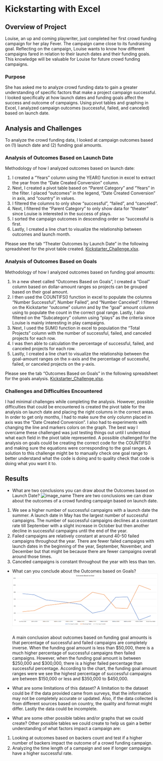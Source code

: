 # Kickstarting with Excel

## Overview of Project

Louise, an up and coming playwriter, just completed her first crowd funding campaign for her play Fever. The campaign came close to its fundraising goal. Reflecting on the campaign, Louise wants to know how different campaigns fared in relation to their launch dates and their funding goals. This knowledge will be valuable for Louise for future crowd funding campaigns. 

### Purpose

She has asked me to analyze crowd funding data to gain a greater understanding of specific factors that make a project campaign successful. I looked specifically at how launch dates and funding goals affect the success and outcome of campaigns. Using pivot tables and graphing in Excel, I analyzed campaign outcomes (successful, failed, and canceled) based on launch date. 

## Analysis and Challenges
To analyze the crowd funding data, I looked at campaign outcomes based on (1) launch date and (2) funding goal amounts.  

### Analysis of Outcomes Based on Launch Date
Methodology of how I analyzed outcomes based on launch date: 
1.	I created a “Years” column using the YEAR() function in excel to extract the year from the “Date Created Conversion” column. 
2.	Next, I created a pivot table based on “Parent Category” and “Years” in the filter. I placed “outcomes” in the legend, “Date Created Conversion” in axis, and “country” in values. 
3.	I filtered the columns to only show “successful”, “failed”, and “canceled”. 
4.	Next, I filtered the “Parent Category” to only show data for “theater” since Louise is interested in the success of plays. 
5.	I sorted the campaign outcomes in descending order so “successful is first. 
6.	Lastly, I created a line chart to visualize the relationship between outcomes and launch month. 

Please see the tab “Theater Outcomes by Launch Date” in the following spreadsheet for the pivot table created. [Kickstarter_Challenge.xlsx](Kickstarter_Challenge.xlsx).

### Analysis of Outcomes Based on Goals
Methodology of how I analyzed outcomes based on funding goal amounts: 
1.	In a new sheet called “Outcomes Based on Goals”, I created a “Goal” column based on dollar-amount ranges so projects can be grouped based on their goal amount. 
2.	I then used the COUNTIFS() function in excel to populate the columns “Number Successful”, Number Failed”, and “Number Canceled”. I filtered on the Kickstarter “outcome” column and by the “goal” amount column using to populate the count in the correct goal range. Lastly, I also filtered on the “Subcategory” column using “plays” as the criteria since Louise is mainly interesting in play campaigns. 
3.	Next, I used the SUM() function in excel to population the “Total Projects” column with the number of successful, failed, and canceled projects for each row. 
4.	I was then able to calculation the percentage of successful, failed, and canceled projects for each row. 
5.	Lastly, I created a line chart to visualize the relationship between the goal-amount ranges on the x-axis and the percentage of successful, failed, or canceled projects on the y-axis. 

Please see the tab “Outcomes Based on Goals” in the following spreadsheet for the goals analysis. [Kickstarter_Challenge.xlsx](Kickstarter_Challenge.xlsx).

### Challenges and Difficulties Encountered
I had minimal challenges while completing the analysis. However, possible difficulties that could be encountered is created the pivot table for the analysis on launch date and placing the right columns in the correct areas. In order to get only months, I had to make sure the only column placed in axis was the “Date Created Conversion”. I also had to experiments with changing the line and markers colors on the graph. The best way I overcame these challenged was just testing things out until I understood what each field in the pivot table represented. A possible challenged for the analysis on goals could be creating the correct code for the COUNTIFS() and making sure the equations were corresponding to the goal ranges. A solution to this challenge might be to manually check one goal range to better understand what the code is doing and to quality check that code is doing what you want it to. 

## Results
- What are two conclusions you can draw about the Outcomes based on Launch Date?
![image_name]()
There are two conclusions we can draw about the outcomes of a crowd funding campaign based on launch date. 
1.	We see a higher number of successful campaigns with a launch date the summer. A launch date in May has the largest number of successful campaigns. The number of successful campaigns declines at a constant rate till September with a slight increase in October but then another decline in successful campaigns until the end of the year. 
2.	Failed campaigns are relatively constant at around 40-50 failed campaigns throughout the year. There are fewer failed campaigns with launch dates in the beginning of the year, September, November, and December but that might be because there are fewer campaigns overall around those times. 
3.	Canceled campaigns is constant throughout the year with less than ten.

- What can you conclude about the Outcomes based on Goals?
![Outcomes_vs_Goals](Resources/Outcomes_vs_Goals.png)
A main conclusion about outcomes based on funding goal amounts is that percentage of successful and failed campaigns are completely inverse. When the funding goal amount is less than $50,000, there is a much higher percentage of successful campaigns then failed campaigns. However, when the funding goal amount is between $250,000 and $300,000, there is a higher failed percentage than successful percentage. According to the chart, the funding goal amount ranges were we see the highest percentage of successful campaigns are between $150,000 or less and $350,000 to $450,000. 

- What are some limitations of this dataset?
A limitation to the dataset could be if the data provided came from surveys, that the information may not be completely accurate or updated. Also, if the data collected is from different sources based on country, the quality and format might differ. Lastly the data could be incomplete.  

- What are some other possible tables and/or graphs that we could create?
Other possible tables we could create to help us gain a better understanding of what factors impact a campaign are: 
1.	Looking at outcomes based on backers count and test if a higher number of backers impact the outcome of a crowd funding campaign. 
2.	Analyzing the time length of a campaign and see if longer campaigns have a higher successful rate.  


